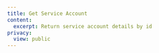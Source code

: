 ```yaml
---
title: Get Service Account
content:
  excerpt: Return service account details by id
privacy:
  view: public
---
```


